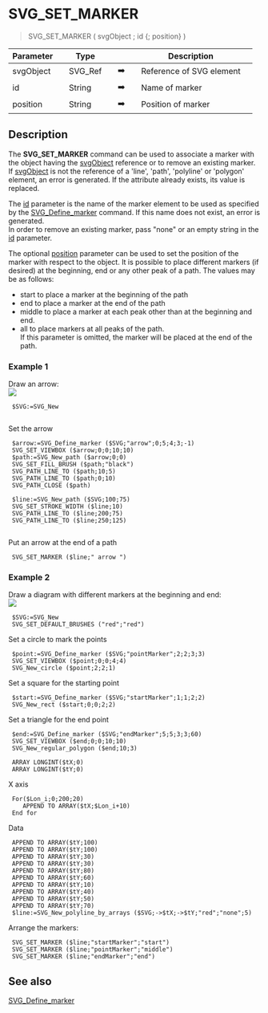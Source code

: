<!-- SVG_SET_MARKER ( parentReference ; URL ; Type )
 -> parentReference (Text)
 -> URL (Text)
 -> Type (Text)-->
# SVG_SET_MARKER

> SVG_SET_MARKER ( svgObject ; id {; position} )

| Parameter |     | Type |     |     |     | Description |     |
| --- | --- | --- | --- | --- | --- | --- | --- |
| svgObject |     | SVG_Ref |     | ➡️ |     | Reference of SVG element |     |
| id  |     | String |     | ➡️ |     | Name of marker |     |
| position |     | String |     | ➡️ |     | Position of marker |     |

## Description

The **SVG_SET_MARKER** command can be used to associate a marker with the object having the [svgObject](# "Reference of SVG element") reference or to remove an existing marker. If [svgObject](# "Reference of SVG element") is not the reference of a 'line', 'path', 'polyline' or 'polygon' element, an error is generated. If the attribute already exists, its value is replaced.

The [id](# "Name of marker") parameter is the name of the marker element to be used as specified by the [SVG_Define_marker](SVG_Define_marker.md)  command. If this name does not exist, an error is generated.  
In order to remove an existing marker, pass "none" or an empty string in the [id](# "Name of marker") parameter.

The optional [position](# "Position of marker") parameter can be used to set the position of the marker with respect to the object. It is possible to place different markers (if desired) at the beginning, end or any other peak of a path. The values may be as follows:

* start to place a marker at the beginning of the path
* end to place a marker at the end of the path
* middle to place a marker at each peak other than at the beginning and end.
* all to place markers at all peaks of the path.  
    If this parameter is omitted, the marker will be placed at the end of the path.

### Example 1  

Draw an arrow:  
![](https://doc.4d.com/4Dv19/picture/194079/pict194079.en.png)

```4d
 $SVG:=SVG_New   
  
```

Set the arrow  

```4d
 $arrow:=SVG_Define_marker ($SVG;"arrow";0;5;4;3;-1)  
 SVG_SET_VIEWBOX ($arrow;0;0;10;10)  
 $path:=SVG_New_path ($arrow;0;0)  
 SVG_SET_FILL_BRUSH ($path;"black")  
 SVG_PATH_LINE_TO ($path;10;5)  
 SVG_PATH_LINE_TO ($path;0;10)  
 SVG_PATH_CLOSE ($path)  

 $line:=SVG_New_path ($SVG;100;75)  
 SVG_SET_STROKE_WIDTH ($line;10)  
 SVG_PATH_LINE_TO ($line;200;75)  
 SVG_PATH_LINE_TO ($line;250;125)  
  
```

Put an arrow at the end of a path

```4d
 SVG_SET_MARKER ($line;" arrow ")
```

### Example 2  

Draw a diagram with different markers at the beginning and end:  
![](https://doc.4d.com/4Dv19/picture/194080/pict194080.en.png)

```4d
 $SVG:=SVG_New   
 SVG_SET_DEFAULT_BRUSHES ("red";"red")  
```

Set a circle to mark the points  

```4d
 $point:=SVG_Define_marker ($SVG;"pointMarker";2;2;3;3)  
 SVG_SET_VIEWBOX ($point;0;0;4;4)  
 SVG_New_circle ($point;2;2;1)  
```

Set a square for the starting point  

```4d
 $start:=SVG_Define_marker ($SVG;"startMarker";1;1;2;2)  
 SVG_New_rect ($start;0;0;2;2)  
```

Set a triangle for the end point  

```4d
 $end:=SVG_Define_marker ($SVG;"endMarker";5;5;3;3;60)  
 SVG_SET_VIEWBOX ($end;0;0;10;10)  
 SVG_New_regular_polygon ($end;10;3)  

 ARRAY LONGINT($tX;0)  
 ARRAY LONGINT($tY;0)  
```

X axis

```4d
 For($Lon_i;0;200;20)  
    APPEND TO ARRAY($tX;$Lon_i+10)  
 End for  
```

Data  

```4d
 APPEND TO ARRAY($tY;100)  
 APPEND TO ARRAY($tY;100)  
 APPEND TO ARRAY($tY;30)  
 APPEND TO ARRAY($tY;30)  
 APPEND TO ARRAY($tY;80)  
 APPEND TO ARRAY($tY;60)  
 APPEND TO ARRAY($tY;10)  
 APPEND TO ARRAY($tY;40)  
 APPEND TO ARRAY($tY;50)  
 APPEND TO ARRAY($tY;70)  
 $line:=SVG_New_polyline_by_arrays ($SVG;->$tX;->$tY;"red";"none";5)  
```

Arrange the markers:  

```4d
 SVG_SET_MARKER ($line;"startMarker";"start")  
 SVG_SET_MARKER ($line;"pointMarker";"middle")  
 SVG_SET_MARKER ($line;"endMarker";"end")
```

## See also

[SVG_Define_marker](SVG_Define_marker.md)
